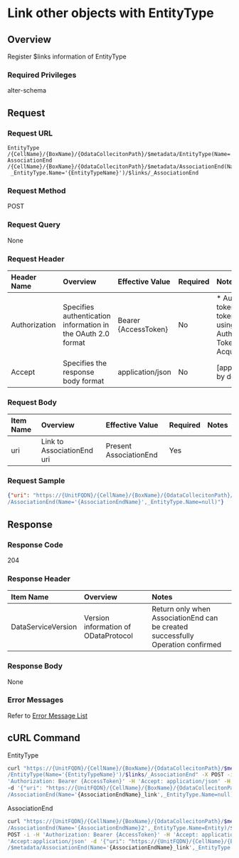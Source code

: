 # Link other objects with EntityType

## Overview

Register $links information of EntityType

### Required Privileges

alter-schema


## Request

### Request URL

```
EntityType
/{CellName}/{BoxName}/{OdataCollecitonPath}/$metadata/EntityType(Name='{EntityTypeName}')/$links/_AssociationEnd
AssociationEnd
/{CellName}/{BoxName}/{OdataCollecitonPath}/$metadata/AssociationEnd(Name='{AssociationEndName}',
 _EntityType.Name='{EntityTypeName}')/$links/_AssociationEnd
```

### Request Method

POST

### Request Query

None

### Request Header

|Header Name|Overview|Effective Value|Required|Notes|
|:--|:--|:--|:--|:--|
|Authorization|Specifies authentication information in the OAuth 2.0 format|Bearer {AccessToken}|No|* Authentication tokens are the tokens acquired using the Authentication Token Acquisition API|
|Accept|Specifies the response body format|application/json|No|[application/json] by default|

### Request Body

|Item Name|Overview|Effective Value|Required|Notes|
|:--|:--|:--|:--|:--|
|uri|Link to AssociationEnd uri|Present AssociationEnd|Yes||

### Request Sample

```JSON
{"uri": "https://{UnitFQDN}/{CellName}/{BoxName}/{OdataCollecitonPath}/$metadata
/AssociationEnd(Name='{AssociationEndName}',_EntityType.Name=null)"}
```


## Response

### Response Code

204

### Response Header

|Item Name|Overview|Notes|
|:--|:--|:--|
|DataServiceVersion|Version information of ODataProtocol|Return only when AssociationEnd can be created successfully<br>Operation confirmed|

### Response Body

None

### Error Messages

Refer to [Error Message List](004_Error_Messages.md)


## cURL Command

EntityType

```sh
curl "https://{UnitFQDN}/{CellName}/{BoxName}/{OdataCollecitonPath}/$metadata\
/EntityType(Name='{EntityTypeName}')/$links/_AssociationEnd" -X POST -i -H \
'Authorization: Bearer {AccessToken}' -H 'Accept: application/json' -H 'Accept:application/json'\
-d '{"uri": "https://{UnitFQDN}/{CellName}/{BoxName}/{OdataCollecitonPath}/$metadata\
/AssociationEnd(Name='{AssociationEndName}_link',_EntityType.Name=null)"}'
```

AssociationEnd

```sh
curl "https://{UnitFQDN}/{CellName}/{BoxName}/{OdataCollecitonPath}/$metadata\
/AssociationEnd(Name='{AssociationEndName}2',_EntityType.Name=Entity)/$links/_AssociationEnd" -X \
POST -i -H 'Authorization: Bearer {AccessToken}' -H 'Accept: application/json' -H \
'Accept:application/json' -d '{"uri": "https://{UnitFQDN}/{CellName}/{BoxName}/{OdataCollecitonPath}\
/$metadata/AssociationEnd(Name='{AssociationEndName}_link',_EntityType.Name=Entity2)"}'
```


